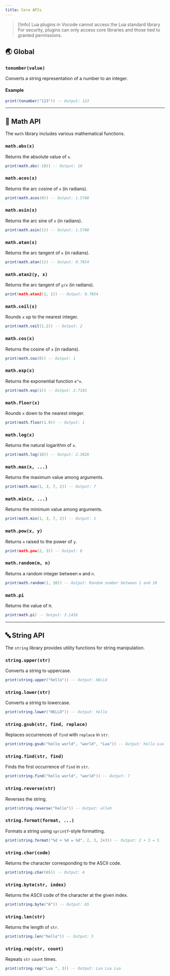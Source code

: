 ```yaml
---
title: Core APIs
---
```


<!-- > [!warning] This guide assumes you have experience writing Lua. -->

> [!info] Lua plugins in Vocode cannot access the Lua standard library
> For security, plugins can only access core libraries and those tied to granted permissions.

<!-- This is a comprehensive guide to the `Core API` bindings available to Vocode Community Plugins. These bindings enable your plugins to utilize core mathematical and string operations, as well as additional helper functions. -->

## 🌏 Global

### `tonumber(value)`
Converts a string representation of a number to an integer.

#### Example
```lua
print(tonumber("123")) -- Output: 123
```

---

## 🧮 Math API

The `math` library includes various mathematical functions.

### `math.abs(x)`
Returns the absolute value of `x`.
```lua
print(math.abs(-10)) -- Output: 10
```

### `math.acos(x)`
Returns the arc cosine of `x` (in radians).
```lua
print(math.acos(0)) -- Output: 1.5708
```

### `math.asin(x)`
Returns the arc sine of `x` (in radians).
```lua
print(math.asin(1)) -- Output: 1.5708
```

### `math.atan(x)`
Returns the arc tangent of `x` (in radians).
```lua
print(math.atan(1)) -- Output: 0.7854
```

### `math.atan2(y, x)`
Returns the arc tangent of `y/x` (in radians).
```lua
print(math.atan2(1, 1)) -- Output: 0.7854
```

### `math.ceil(x)`
Rounds `x` up to the nearest integer.
```lua
print(math.ceil(1.2)) -- Output: 2
```

### `math.cos(x)`
Returns the cosine of `x` (in radians).
```lua
print(math.cos(0)) -- Output: 1
```

### `math.exp(x)`
Returns the exponential function `e^x`.
```lua
print(math.exp(1)) -- Output: 2.7183
```

### `math.floor(x)`
Rounds `x` down to the nearest integer.
```lua
print(math.floor(1.9)) -- Output: 1
```

### `math.log(x)`
Returns the natural logarithm of `x`.
```lua
print(math.log(10)) -- Output: 2.3026
```

### `math.max(x, ...)`
Returns the maximum value among arguments.
```lua
print(math.max(1, 3, 7, 2)) -- Output: 7
```

### `math.min(x, ...)`
Returns the minimum value among arguments.
```lua
print(math.min(1, 3, 7, 2)) -- Output: 1
```

### `math.pow(x, y)`
Returns `x` raised to the power of `y`.
```lua
print(math.pow(2, 3)) -- Output: 8
```

### `math.random(m, n)`
Returns a random integer between `m` and `n`.
```lua
print(math.random(1, 10)) -- Output: Random number between 1 and 10
```

### `math.pi`
Returns the value of π.
```lua
print(math.pi) -- Output: 3.1416
```

---

## 🔤 String API

The `string` library provides utility functions for string manipulation.

### `string.upper(str)`
Converts a string to uppercase.
```lua
print(string.upper("hello")) -- Output: HELLO
```

### `string.lower(str)`
Converts a string to lowercase.
```lua
print(string.lower("HELLO")) -- Output: hello
```

### `string.gsub(str, find, replace)`
Replaces occurrences of `find` with `replace` in `str`.
```lua
print(string.gsub("hello world", "world", "Lua")) -- Output: hello Lua
```

### `string.find(str, find)`
Finds the first occurrence of `find` in `str`.
```lua
print(string.find("hello world", "world")) -- Output: 7
```

### `string.reverse(str)`
Reverses the string.
```lua
print(string.reverse("hello")) -- Output: olleh
```

### `string.format(format, ...)`
Formats a string using `sprintf`-style formatting.
```lua
print(string.format("%d + %d = %d", 2, 3, 2+3)) -- Output: 2 + 3 = 5
```

### `string.char(code)`
Returns the character corresponding to the ASCII code.
```lua
print(string.char(65)) -- Output: A
```

### `string.byte(str, index)`
Returns the ASCII code of the character at the given index.
```lua
print(string.byte("A")) -- Output: 65
```

### `string.len(str)`
Returns the length of `str`.
```lua
print(string.len("hello")) -- Output: 5
```

### `string.rep(str, count)`
Repeats `str` `count` times.
```lua
print(string.rep("Lua ", 3)) -- Output: Lua Lua Lua
```